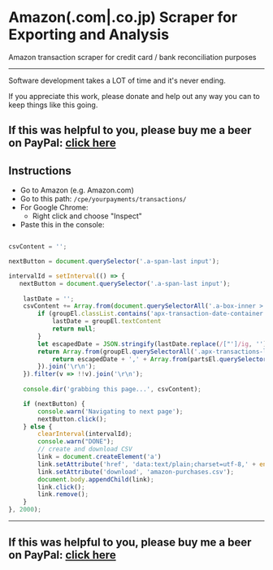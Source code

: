 # Amazon(.com|.co.jp) Scraper for Exporting and Analysis
Amazon transaction scraper for credit card / bank reconciliation purposes

---------
Software development takes a LOT of time and it's never ending. 

If you appreciate this work, please donate and help out any way you can to keep things like this going.

If this was helpful to you, please buy me a beer on PayPal: [click here](https://www.paypal.com/cgi-bin/webscr?cmd=_s-xclick&hosted_button_id=WXQKYYKPHWXHS)
---------

## Instructions
- Go to Amazon (e.g. Amazon.com)
- Go to this path: `/cpe/yourpayments/transactions/`
- For Google Chrome: 
  - Right click and choose "Inspect"
- Paste this in the console:


```javascript

csvContent = '';

nextButton = document.querySelector('.a-span-last input');

intervalId = setInterval(() => {
   nextButton = document.querySelector('.a-span-last input');
    
    lastDate = '';
    csvContent += Array.from(document.querySelectorAll('.a-box-inner > .a-section')).map(groupEl => {
        if (groupEl.classList.contains('apx-transaction-date-container')) {
            lastDate = groupEl.textContent
            return null;
        }
        let escapedDate = JSON.stringify(lastDate.replace(/["']/ig, ''));
        return Array.from(groupEl.querySelectorAll('.apx-transactions-line-item-component-container')).map(partsEl => {
            return escapedDate + ',' + Array.from(partsEl.querySelectorAll('.a-column')).map(partEl => `"${partEl.textContent}"`).filter(v => !/Amazon.com Payments/.test(v)).filter(v => !/Pending/.test(v))
        }).join('\r\n');
    }).filter(v => !!v).join('\r\n');
    
    console.dir('grabbing this page...', csvContent);

    if (nextButton) {
        console.warn('Navigating to next page');
        nextButton.click();
    } else {
        clearInterval(intervalId);
        console.warn("DONE");
        // create and download CSV
        link = document.createElement('a')
        link.setAttribute('href', 'data:text/plain;charset=utf-8,' + encodeURIComponent(csvContent));
        link.setAttribute('download', 'amazon-purchases.csv');
        document.body.appendChild(link);
        link.click();
        link.remove();
    }
}, 2000);
```

---------
If this was helpful to you, please buy me a beer on PayPal: [click here](https://www.paypal.com/cgi-bin/webscr?cmd=_s-xclick&hosted_button_id=WXQKYYKPHWXHS)
---------
